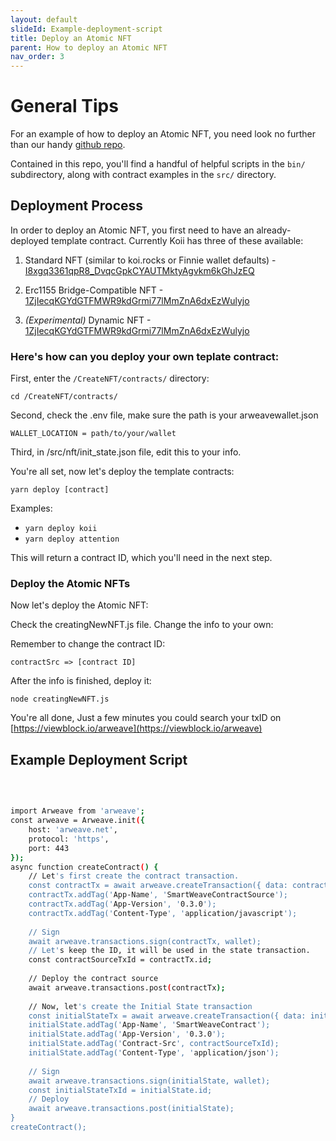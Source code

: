 ```yaml
---
layout: default
slideId: Example-deployment-script
title: Deploy an Atomic NFT
parent: How to deploy an Atomic NFT
nav_order: 3
---
```


# General Tips
For an example of how to deploy an Atomic NFT, you need look no further than our handy [github repo](https://github.com/atomic-nfts/standard).

Contained in this repo, you'll find a handful of helpful scripts in the `bin/` subdirectory, along with contract examples in the `src/` directory. 

## Deployment Process
In order to deploy an Atomic NFT, you first need to have an already-deployed template contract. Currently Koii has three of these available:

1. Standard NFT (similar to koi.rocks or Finnie wallet defaults) - [I8xgq3361qpR8_DvqcGpkCYAUTMktyAgvkm6kGhJzEQ](https://viewblock.io/arweave/tx/I8xgq3361qpR8_DvqcGpkCYAUTMktyAgvkm6kGhJzEQ)

2. Erc1155 Bridge-Compatible NFT - [1ZjIecqKGYdGTFMWR9kdGrmi77lMmZnA6dxEzWulyjo](https://viewblock.io/arweave/tx/1ZjIecqKGYdGTFMWR9kdGrmi77lMmZnA6dxEzWulyjo)

3. *(Experimental)* Dynamic NFT - [1ZjIecqKGYdGTFMWR9kdGrmi77lMmZnA6dxEzWulyjo](https://viewblock.io/arweave/tx/1ZjIecqKGYdGTFMWR9kdGrmi77lMmZnA6dxEzWulyjo)


### Here's how can you deploy your own teplate contract:

First, enter the `/CreateNFT/contracts/` directory:

```
cd /CreateNFT/contracts/
```

Second, check the .env file, make sure the path is your arweavewallet.json

```
WALLET_LOCATION = path/to/your/wallet
```

Third, in /src/nft/init_state.json file, edit this to your info.

You're all set, now let's deploy the template contracts:

```
yarn deploy [contract]
```

Examples:

- `yarn deploy koii`
- `yarn deploy attention`

This will return a contract ID, which you'll need in the next step.

###  Deploy the Atomic NFTs

Now let's deploy the Atomic NFT:

Check the creatingNewNFT.js file. Change the info to your own:

Remember to change the contract ID:

```
contractSrc => [contract ID]

```

After the info is finished, deploy it:

```
node creatingNewNFT.js
```

You're all done, Just a few minutes you could search your txID on [https://viewblock.io/arweave](https://viewblock.io/arweave)


## Example Deployment Script
<br>

```bash

import Arweave from 'arweave';
const arweave = Arweave.init({
    host: 'arweave.net',
    protocol: 'https',
    port: 443
});
async function createContract() {
    // Let's first create the contract transaction.
    const contractTx = await arweave.createTransaction({ data: contractSource }, wallet);
    contractTx.addTag('App-Name', 'SmartWeaveContractSource');
    contractTx.addTag('App-Version', '0.3.0');
    contractTx.addTag('Content-Type', 'application/javascript');
    
    // Sign
    await arweave.transactions.sign(contractTx, wallet);
    // Let's keep the ID, it will be used in the state transaction.
    const contractSourceTxId = contractTx.id;
    
    // Deploy the contract source
    await arweave.transactions.post(contractTx);
    
    // Now, let's create the Initial State transaction
    const initialStateTx = await arweave.createTransaction({ data: initialState }, wallet);
    initialState.addTag('App-Name', 'SmartWeaveContract');
    initialState.addTag('App-Version', '0.3.0');
    initialState.addTag('Contract-Src', contractSourceTxId);
    initialState.addTag('Content-Type', 'application/json');
    
    // Sign
    await arweave.transactions.sign(initialState, wallet);
    const initialStateTxId = initialState.id;
    // Deploy
    await arweave.transactions.post(initialState);
}
createContract();

```